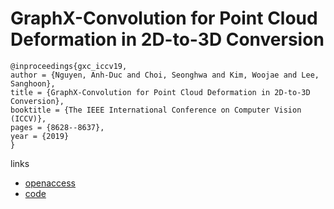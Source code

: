 # GraphX-Convolution for Point Cloud Deformation in 2D-to-3D Conversion

```
@inproceedings{gxc_iccv19,
author = {Nguyen, Anh-Duc and Choi, Seonghwa and Kim, Woojae and Lee, Sanghoon},
title = {GraphX-Convolution for Point Cloud Deformation in 2D-to-3D Conversion},
booktitle = {The IEEE International Conference on Computer Vision (ICCV)},
pages = {8628--8637},
year = {2019}
}
```

links
- [openaccess](http://openaccess.thecvf.com/content_ICCV_2019/html/Nguyen_GraphX-Convolution_for_Point_Cloud_Deformation_in_2D-to-3D_Conversion_ICCV_2019_paper.html)
- [code](https://github.com/justanhduc/graphx-conv)


